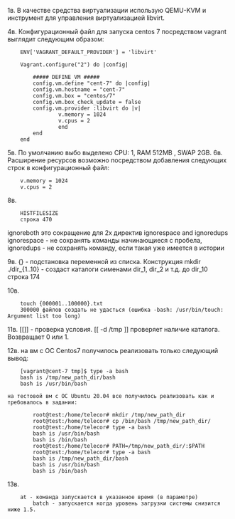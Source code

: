 1в. В качестве средства виртуализации использую QEMU-KVM и инструмент для управления виртуализацией libvirt.

4в. Конфигурационный файл для запуска centos 7 посредством vagrant выглядит следующим образом:
	
    	ENV['VAGRANT_DEFAULT_PROVIDER'] = 'libvirt'

		Vagrant.configure("2") do |config|

  			##### DEFINE VM #####
  			config.vm.define "cent-7" do |config|
  			config.vm.hostname = "cent-7"
  			config.vm.box = "centos/7"
 			config.vm.box_check_update = false
  			config.vm.provider :libvirt do |v|
    				v.memory = 1024
    				v.cpus = 2
    				end
  			end
		end
5в. По умолчанию выбо выделено CPU: 1, RAM 512MB , SWAP 2GB.
6в. Расширение ресурсов возможно посредством добавления следующих строк в конфигурационный файл:
	
        v.memory = 1024
    	v.cpus = 2
8в. 
			
		HISTFILESIZE
   		строка 470
  
   ignoreboth это сокращение для 2х директив ignorespace and ignoredups
   ignorespace - не сохранять команды начинающиеся с пробела, 
   ignoredups - не сохранять команду, если такая уже имеется в истории
   
9в. {} - подстановка переменной из списка. Конструкция mkdir ./dir_{1..10} - создаст каталоги сименами dir_1, dir_2 и т.д. до dir_10	
    строка 174
    
10в. 
	
		touch {000001..100000}.txt
    	300000 файлов создать не удасться (ошибка -bash: /usr/bin/touch: Argument list too long)
    
11в. [[]] - проверка условия.  [[ -d /tmp ]] проверяет наличие каталога. Возвращает 0 или 1.

12в. на вм с ОС Centos7 получилось реализовать только следующий вывод:
       		
		[vagrant@cent-7 tmp]$ type -a bash
		bash is /tmp/new_path_dir/bash
		bash is /usr/bin/bash
    
    на тестовой вм с ОС Ubuntu 20.04 все получилось реализовать как и требовалось в задании:
	
        	root@test:/home/telecor# mkdir /tmp/new_path_dir
			root@test:/home/telecor# cp /bin/bash /tmp/new_path_dir/
			root@test:/home/telecor# type -a bash 
			bash is /usr/bin/bash
			bash is /bin/bash
			root@test:/home/telecor# PATH=/tmp/new_path_dir/:$PATH
			root@test:/home/telecor# type -a bash 
			bash is /tmp/new_path_dir/bash
			bash is /usr/bin/bash
			bash is /bin/bash
13в. 
		
		at - команда запускается в указанное время (в параметре)
    		batch - запускается когда уровень загрузки системы снизится ниже 1.5.
